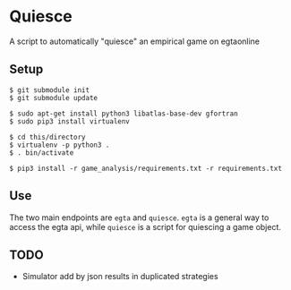 Quiesce
=======

A script to automatically "quiesce" an empirical game on egtaonline

Setup
-----

```
$ git submodule init
$ git submodule update

$ sudo apt-get install python3 libatlas-base-dev gfortran
$ sudo pip3 install virtualenv

$ cd this/directory
$ virtualenv -p python3 .
$ . bin/activate

$ pip3 install -r game_analysis/requirements.txt -r requirements.txt
```


Use
---

The two main endpoints are `egta` and `quiesce`. `egta` is a general way to
access the egta api, while `quiesce` is a script for quiescing a game object.


TODO
----

* Simulator add by json results in duplicated strategies
